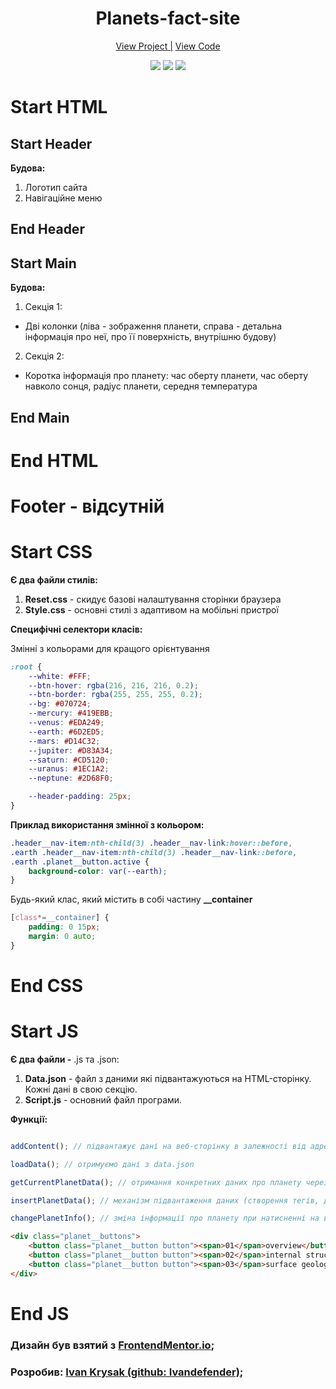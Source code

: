 <h1 align="center">Planets-fact-site</h1>

<div align="center">
    <a href="https://ivandefender.github.io/Planets/">View Project |</a>
    <a href="https://github.com/Ivandefender/Planets">View Code</a>
</div>

<p align="center">
<img src="https://img.shields.io/badge/HTML-orange?style=for-the-badge&logo=html&logoColor=orange">
<img src="https://img.shields.io/badge/css-blue?style=for-the-badge&logo=css&logoColor=blue">
<img src="https://img.shields.io/badge/JavaScript-yellow?style=for-the-badge&logo=JavaScript&logoColor=yellow&labelColor=black">
</p>

# Start HTML

## Start Header

**Будова:**

1. Логотип сайта
2. Навігаційне меню 

## End Header

## Start Main

**Будова:**

1. Секція 1:
- Дві колонки (ліва - зображення планети, справа - детальна інформація про неї, про її поверхність, внутрішню будову)
2. Секція 2:
- Коротка інформація про планету: час оберту планети, час оберту навколо сонця, радіус планети, середня температура

## End Main

# End HTML

# Footer - відсутній 

# Start CSS

**Є два файли стилів:**

1. **Reset.css** - скидує базові налаштування сторінки браузера
2. **Style.css** - основні стилі з адаптивом на мобільні пристрої

**Специфічні селектори класів:**

Змінні з кольорами для кращого орієнтування
```css
:root {
    --white: #FFF;
    --btn-hover: rgba(216, 216, 216, 0.2);
    --btn-border: rgba(255, 255, 255, 0.2);
    --bg: #070724;
    --mercury: #419EBB;
    --venus: #EDA249;
    --earth: #6D2ED5;
    --mars: #D14C32;
    --jupiter: #D83A34;
    --saturn: #CD5120;
    --uranus: #1EC1A2;
    --neptune: #2D68F0;

    --header-padding: 25px;
}
```

**Приклад використання змінної з кольором:**
```css
.header__nav-item:nth-child(3) .header__nav-link:hover::before,
.earth .header__nav-item:nth-child(3) .header__nav-link::before,
.earth .planet__button.active {
    background-color: var(--earth);
}
```

Будь-який клас, який містить в собі частину **__container**
```css
[class*=__container] {
    padding: 0 15px;
    margin: 0 auto;
}
```
# End CSS

# Start JS

**Є два файли -** .js та .json:

1. **Data.json** - файл з даними які підвантажуються на HTML-сторінку. Кожні дані в свою секцію.
2. **Script.js** - основний файл програми.

**Функції:**

```javascript

addContent(); // підвантажує дані на веб-сторінку в залежності від адреси сторінки (планети)

loadData(); // отримуємо дані з data.json 

getCurrentPlanetData(); // отримання конкретних даних про планету через посилання

insertPlanetData(); // механізм підвантаження даних (створення тегів, додавання інформації в теги, зміна стилів)

changePlanetInfo(); // зміна інформації про планету при натисненні на відповідну кнопку з набору (наведений нижче)
```

```html
<div class="planet__buttons">
	<button class="planet__button button"><span>01</span>overview</button>
	<button class="planet__button button"><span>02</span>internal structure</button>
	<button class="planet__button button"><span>03</span>surface geology</button>
</div>
```
# End JS

### Дизайн був взятий з [FrontendMentor.io](https://www.frontendmentor.io/challenges/planets-fact-site-gazqN8w_f);

### Розробив: [Ivan Krysak (github: Ivandefender)](https://github.com/Ivandefender);
